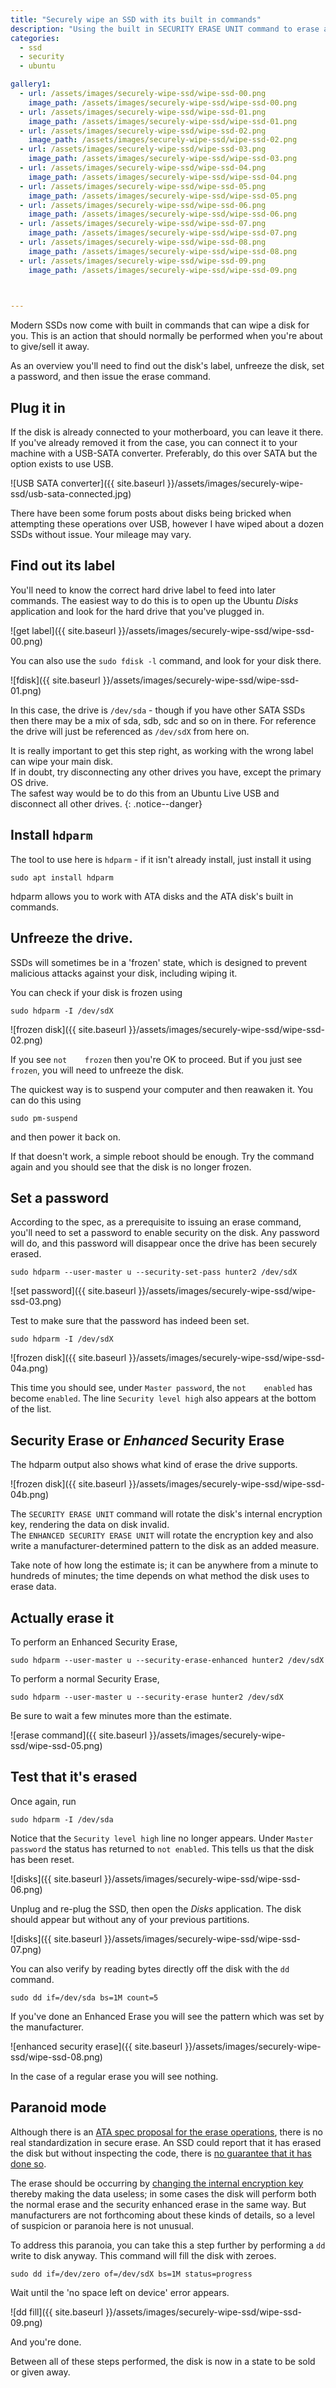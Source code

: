 ```yaml
---
title: "Securely wipe an SSD with its built in commands"
description: "Using the built in SECURITY ERASE UNIT command to erase an SSD, in Ubuntu"
categories: 
  - ssd
  - security
  - ubuntu

gallery1:
  - url: /assets/images/securely-wipe-ssd/wipe-ssd-00.png
    image_path: /assets/images/securely-wipe-ssd/wipe-ssd-00.png
  - url: /assets/images/securely-wipe-ssd/wipe-ssd-01.png
    image_path: /assets/images/securely-wipe-ssd/wipe-ssd-01.png
  - url: /assets/images/securely-wipe-ssd/wipe-ssd-02.png
    image_path: /assets/images/securely-wipe-ssd/wipe-ssd-02.png
  - url: /assets/images/securely-wipe-ssd/wipe-ssd-03.png
    image_path: /assets/images/securely-wipe-ssd/wipe-ssd-03.png
  - url: /assets/images/securely-wipe-ssd/wipe-ssd-04.png
    image_path: /assets/images/securely-wipe-ssd/wipe-ssd-04.png
  - url: /assets/images/securely-wipe-ssd/wipe-ssd-05.png
    image_path: /assets/images/securely-wipe-ssd/wipe-ssd-05.png
  - url: /assets/images/securely-wipe-ssd/wipe-ssd-06.png
    image_path: /assets/images/securely-wipe-ssd/wipe-ssd-06.png
  - url: /assets/images/securely-wipe-ssd/wipe-ssd-07.png
    image_path: /assets/images/securely-wipe-ssd/wipe-ssd-07.png
  - url: /assets/images/securely-wipe-ssd/wipe-ssd-08.png
    image_path: /assets/images/securely-wipe-ssd/wipe-ssd-08.png
  - url: /assets/images/securely-wipe-ssd/wipe-ssd-09.png
    image_path: /assets/images/securely-wipe-ssd/wipe-ssd-09.png
  


---
```


Modern SSDs now come with built in commands that can wipe a disk for you.  This is an action that should normally be performed when you're about to give/sell it away.  

As an overview you'll need to find out the disk's label, unfreeze the disk, set a password, and then issue the erase command. 



## Plug it in

If the disk is already connected to your motherboard, you can leave it there.  If you've already removed it from the case, you can connect it to your machine with a USB-SATA converter.  Preferably, do this over SATA but the option exists to use USB.  

![USB SATA converter]({{ site.baseurl }}/assets/images/securely-wipe-ssd/usb-sata-connected.jpg)

There have been some forum posts about disks being bricked when attempting these operations over USB, however I have wiped about a dozen SSDs without issue.  Your mileage may vary.


## Find out its label

You'll need to know the correct hard drive label to feed into later commands.  The easiest way to do this is to open up the Ubuntu _Disks_ application and look for the hard drive that you've plugged in. 

![get label]({{ site.baseurl }}/assets/images/securely-wipe-ssd/wipe-ssd-00.png)

You can also use the `sudo fdisk -l` command, and look for your disk there. 

![fdisk]({{ site.baseurl }}/assets/images/securely-wipe-ssd/wipe-ssd-01.png)

In this case, the drive is `/dev/sda` - though if you have other SATA SSDs then there may be a mix of sda, sdb, sdc and so on in there.  For reference the drive will just be referenced as `/dev/sdX` from here on.

It is really important to get this step right, as working with the wrong label can wipe your main disk.  
If in doubt, try disconnecting any other drives you have, except the primary OS drive.  
The safest way would be to do this from an Ubuntu Live USB and disconnect all other drives. 
{: .notice--danger}

## Install `hdparm`

The tool to use here is `hdparm` - if it isn't already install, just install it using

    sudo apt install hdparm

hdparm allows you to work with ATA disks and the ATA disk's built in commands.


## Unfreeze the drive. 

SSDs will sometimes be in a 'frozen' state, which is designed to prevent malicious attacks against your disk, including wiping it.  

You can check if your disk is frozen using 

    sudo hdparm -I /dev/sdX

![frozen disk]({{ site.baseurl }}/assets/images/securely-wipe-ssd/wipe-ssd-02.png)    

If you see `not    frozen` then you're OK to proceed.  But if you just see `frozen`, you will need to unfreeze the disk. 

The quickest way is to suspend your computer and then reawaken it.  You can do this using

    sudo pm-suspend

and then power it back on.

If that doesn't work, a simple reboot should be enough.  Try the command again and you should see that the disk is no longer frozen. 



## Set a password

According to the spec, as a prerequisite to issuing an erase command, you'll need to set a password to enable security on the disk.  Any password will do, and this password will disappear once the drive has been securely erased.  

    sudo hdparm --user-master u --security-set-pass hunter2 /dev/sdX 

![set password]({{ site.baseurl }}/assets/images/securely-wipe-ssd/wipe-ssd-03.png)    

Test to make sure that the password has indeed been set. 

    sudo hdparm -I /dev/sdX

![frozen disk]({{ site.baseurl }}/assets/images/securely-wipe-ssd/wipe-ssd-04a.png)    

This time you should see, under `Master password`, the `not    enabled` has become `enabled`.  The line `Security level high` also appears at the bottom of the list.  



## Security Erase or _Enhanced_ Security Erase

The hdparm output also shows what kind of erase the drive supports.  

![frozen disk]({{ site.baseurl }}/assets/images/securely-wipe-ssd/wipe-ssd-04b.png)    

The `SECURITY ERASE UNIT` command will rotate the disk's internal encryption key, rendering the data on disk invalid.  
The `ENHANCED SECURITY ERASE UNIT` will rotate the encryption key and also write a manufacturer-determined pattern to the disk as an added measure. 

Take note of how long the estimate is; it can be anywhere from a minute to hundreds of minutes; the time depends on what method the disk uses to erase data.

## Actually erase it

To perform an Enhanced Security Erase, 

    sudo hdparm --user-master u --security-erase-enhanced hunter2 /dev/sdX

To perform a normal Security Erase, 

    sudo hdparm --user-master u --security-erase hunter2 /dev/sdX 

Be sure to wait a few minutes more than the estimate.  

![erase command]({{ site.baseurl }}/assets/images/securely-wipe-ssd/wipe-ssd-05.png)    


## Test that it's erased

Once again, run 

    sudo hdparm -I /dev/sda

Notice that the `Security level high` line no longer appears.  Under `Master password` the status has returned to `not enabled`. This tells us that the disk has been reset.

![disks]({{ site.baseurl }}/assets/images/securely-wipe-ssd/wipe-ssd-06.png)    

Unplug and re-plug the SSD, then open the _Disks_ application. The disk should appear but without any of your previous partitions. 


![disks]({{ site.baseurl }}/assets/images/securely-wipe-ssd/wipe-ssd-07.png)    

You can also verify by reading bytes directly off the disk with the `dd` command. 

    sudo dd if=/dev/sda bs=1M count=5

If you've done an Enhanced Erase you will see the pattern which was set by the manufacturer.  

![enhanced security erase]({{ site.baseurl }}/assets/images/securely-wipe-ssd/wipe-ssd-08.png)    

In the case of a regular erase you will see nothing. 

## Paranoid mode

Although there is an [ATA spec proposal for the erase operations](http://web.archive.org/web/20160813235342/http://t13.org/Documents/UploadedDocuments/docs2004/e04147r0-TechProposalFreezeLockSecureErase.pdf), there is no real standardization in secure erase.  An SSD could report that it has erased the disk but without inspecting the code, there is [no guarantee that it has done so](https://security.stackexchange.com/a/41683).  

The erase should be occurring by [changing the internal encryption key](https://security.stackexchange.com/a/64480) thereby making the data useless; in some cases the disk will perform both the normal erase and the security enhanced erase in the same way.  But manufacturers are not forthcoming about these kinds of details, so a level of suspicion or paranoia here is not unusual.  

To address this paranoia, you can take this a step further by performing a `dd` write to disk anyway.  This command will fill the disk with zeroes. 

    sudo dd if=/dev/zero of=/dev/sdX bs=1M status=progress

Wait until the 'no space left on device' error appears.

![dd fill]({{ site.baseurl }}/assets/images/securely-wipe-ssd/wipe-ssd-09.png)    

And you're done.  

Between all of these steps performed, the disk is now in a state to be sold or given away.



